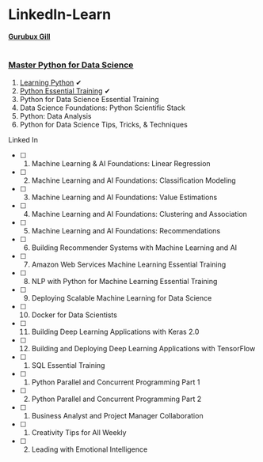 # LinkedIn-Learn
<strong><a href='https://www.linkedin.com/in/gurubux-gill-04677380/'>Gurubux Gill</a></strong>

# <h3><a href="https://www.linkedin.com/learning/paths/master-python-for-data-science">Master Python for Data Science</a></h3>
1.	<a href="https://github.com/Gurubux/LinkedIn-Learn/blob/master/1-MasterPythonForDataScience/1-1-LearningPython/CertificateOfCompletion_Learning%20Python%202.pdf">Learning Python</a> ✔<br>
2.	<a href="https://github.com/Gurubux/LinkedIn-Learn/blob/master/1-MasterPythonForDataScience/1-2-PythonEssentialTraining/CertificateOfCompletion_Python%20Essential%20Training%202.pdf">Python Essential Training</a> ✔ <br>
3.	Python for Data Science Essential Training<br>
4.	Data Science Foundations: Python Scientific Stack<br>
5.	Python: Data Analysis<br>
6.	Python for Data Science Tips, Tricks, & Techniques<br>



Linked In
- [ ] 1. Machine Learning & AI Foundations: Linear Regression
- [ ] 2. Machine Learning and AI Foundations: Classification Modeling
- [ ] 3. Machine Learning and AI Foundations: Value Estimations
- [ ] 4. Machine Learning and AI Foundations: Clustering and Association
- [ ] 5. Machine Learning and AI Foundations: Recommendations
- [ ] 6. Building Recommender Systems with Machine Learning and AI
- [ ] 7. Amazon Web Services Machine Learning Essential Training
- [ ] 8. NLP with Python for Machine Learning Essential Training
- [ ] 9. Deploying Scalable Machine Learning for Data Science
- [ ] 10. Docker for Data Scientists
- [ ] 11. Building Deep Learning Applications with Keras 2.0
- [ ] 12. Building and Deploying Deep Learning Applications with TensorFlow

- [ ] 1. SQL Essential Training

- [ ] 1. Python Parallel and Concurrent Programming Part 1
- [ ] 2. Python Parallel and Concurrent Programming Part 2

- [ ] 1. Business Analyst and Project Manager Collaboration

- [ ] 1. Creativity Tips for All Weekly
- [ ] 2. Leading with Emotional Intelligence